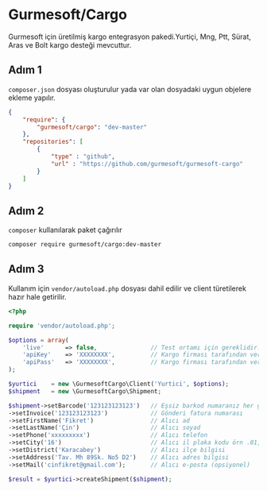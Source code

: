 # Gurmesoft/Cargo

Gurmesoft için üretilmiş kargo entegrasyon pakedi.Yurtiçi, Mng, Ptt, Sürat, Aras ve Bolt kargo desteği mevcuttur.

## Adım 1 

`composer.json` dosyası oluşturulur yada var olan dosyadaki uygun objelere ekleme yapılır.

```json
{
    "require": {
        "gurmesoft/cargo": "dev-master"
    },
    "repositories": [
        {
            "type" : "github",
            "url" : "https://github.com/gurmesoft/gurmesoft-cargo"
        }
    ]    
}
```

## Adım 2

`composer` kullanılarak paket çağırılır

```bash
composer require gurmesoft/cargo:dev-master
```

## Adım 3 

Kullanım için `vendor/autoload.php` dosyası dahil edilir ve client türetilerek hazır hale getirilir.

```php
<?php 

require 'vendor/autoload.php';

$options = array(
    'live'      => false,               // Test ortamı için gereklidir. 
    'apiKey'    => 'XXXXXXXX',          // Kargo firması tarafından verilen anahtar,kullanıcı vb.
    'apiPass'   => 'XXXXXXXX',          // Kargo firması tarafından verilen şifre,gizli anahtar vb.  
);

$yurtici    = new \GurmesoftCargo\Client('Yurtici', $options);
$shipment   = new \GurmesoftCargo\Shipment;

$shipment->setBarcode('123123123123')   // Eşsiz barkod numaranız her gönderi için yenisini türetiniz.
->setInvoice('123123123123')            // Gönderi fatura numarası 
->setFirstName('Fikret')                // Alıcı ad
->setLastName('Çin')                    // Alıcı soyad
->setPhone('xxxxxxxxx')                 // Alıcı telefon
->setCity('16')                         // Alıcı il plaka kodu örn .01,16,81 
->setDistrict('Karacabey')              // Alıcı ilçe bilgisi
->setAddress('Tav. Mh 89Sk. No5 D2')    // Alıcı adres bilgisi
->setMail('cinfikret@gmail.com');       // Alıcı e-posta (opsiyonel)

$result = $yurtici->createShipment($shipment);


```



